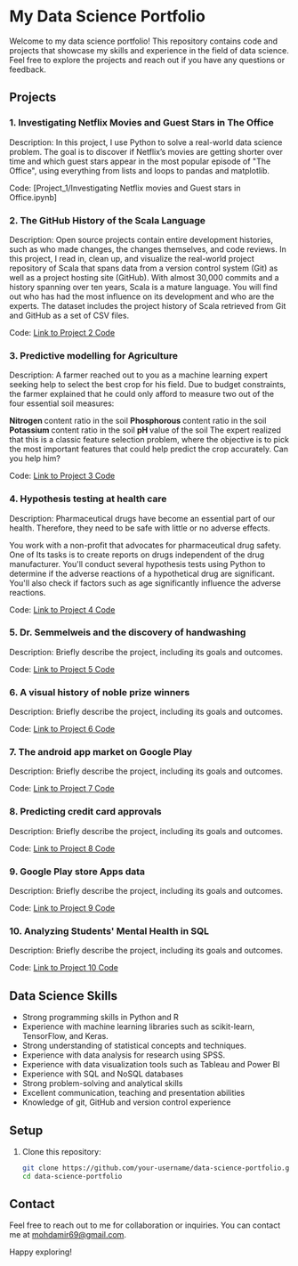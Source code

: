 # My Data Science Portfolio

Welcome to my data science portfolio! This repository contains code and projects that showcase my skills and experience in the field of data science. Feel free to explore the projects and reach out if you have any questions or feedback.

## Projects

### 1. Investigating Netflix Movies and Guest Stars in The Office

Description: In this project, I use Python to solve a real-world data science problem. The goal is to discover if Netflix’s movies are getting shorter over time and which guest stars appear in the most popular episode of "The Office", using everything from lists and loops to pandas and matplotlib.

Code: [Project_1/Investigating Netflix movies and Guest stars in Office.ipynb]

### 2. The GitHub History of the Scala Language

Description: Open source projects contain entire development histories, such as who made changes, the changes themselves, and code reviews. In this project, I read in, clean up, and visualize the real-world project repository of Scala that spans data from a version control system (Git) as well as a project hosting site (GitHub). With almost 30,000 commits and a history spanning over ten years, Scala is a mature language. You will find out who has had the most influence on its development and who are the experts.
The dataset includes the project history of Scala retrieved from Git and GitHub as a set of CSV files.

Code: [Link to Project 2 Code](https://app.datacamp.com/workspace/w/32383452-bce7-46e5-8d05-fec196dd8b14)

### 3. Predictive modelling for Agriculture

Description: A farmer reached out to you as a machine learning expert seeking help to select the best crop for his field. Due to budget constraints, the farmer explained that he could only afford to measure two out of the four essential soil measures:

<b> Nitrogen </b> content ratio in the soil
<b> Phosphorous </b> content ratio in the soil
<b> Potassium </b> content ratio in the soil
<b> pH </b> value of the soil
The expert realized that this is a classic feature selection problem, where the objective is to pick the most important features that could help predict the crop accurately. Can you help him?

Code: [Link to Project 3 Code](https://app.datacamp.com/workspace/w/f087f5ae-2b33-416c-b8bd-01ffecc1de1a/edit)

### 4. Hypothesis testing at health care
Description: Pharmaceutical drugs have become an essential part of our health. Therefore, they need to be safe with little or no adverse effects.

You work with a non-profit that advocates for pharmaceutical drug safety. One of Its tasks is to create reports on drugs independent of the drug manufacturer. You'll conduct several hypothesis tests using Python to determine if the adverse reactions of a hypothetical drug are significant. You'll also check if factors such as age significantly influence the adverse reactions.

Code: [Link to Project 4 Code](https://app.datacamp.com/workspace/w/08f455e2-d9b2-4e0e-bd78-b5a786dfbaf7/edit)

### 5. Dr. Semmelweis and the discovery of handwashing
Description: Briefly describe the project, including its goals and outcomes.

Code: [Link to Project 5 Code](link_to_project_5_code)

### 6. A visual history of noble prize winners
Description: Briefly describe the project, including its goals and outcomes.

Code: [Link to Project 6 Code](link_to_project_6_code)

### 7. The android app market on Google Play
Description: Briefly describe the project, including its goals and outcomes.

Code: [Link to Project 7 Code](link_to_project_7_code)

### 8. Predicting credit card approvals
Description: Briefly describe the project, including its goals and outcomes.

Code: [Link to Project 8 Code](link_to_project_8_code)

### 9. Google Play store Apps data
Description: Briefly describe the project, including its goals and outcomes.

Code: [Link to Project 9 Code](link_to_project_9_code)

### 10. Analyzing Students' Mental Health in SQL 
Description: Briefly describe the project, including its goals and outcomes.

Code: [Link to Project 10 Code](link_to_project_10_code)

## Data Science Skills

- Strong programming skills in Python and R
- Experience with machine learning libraries such as scikit-learn, TensorFlow, and Keras.
- Strong understanding of statistical concepts and techniques.
- Experience with data analysis for research using SPSS.
- Experience with data visualization tools such as Tableau and Power BI
- Experience with SQL and NoSQL databases
- Strong problem-solving and analytical skills
- Excellent communication, teaching and presentation abilities
- Knowledge of git, GitHub and version control experience


## Setup

1. Clone this repository:

   ```bash
   git clone https://github.com/your-username/data-science-portfolio.git
   cd data-science-portfolio


## Contact

Feel free to reach out to me for collaboration or inquiries. You can contact me at [mohdamir69@gmail.com](mailto:mohdamir69@gmail.com).

Happy exploring!
